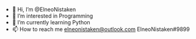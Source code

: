 - 👋 Hi, I’m @ElneoNistaken
- 👀 I’m interested in Programming
- 🌱 I’m currently learning Python 
- 📫 How to reach me elneonistaken@outlook.com ElneoNistaken#9899

<!---
ElneoNistaken/ElneoNistaken is a ✨ special ✨ repository because its `README.md` (this file) appears on your GitHub profile.
You can click the Preview link to take a look at your changes.
--->
